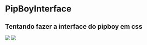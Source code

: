 # PipBoyInterface
Tentando fazer a interface do pipboy em css
-  
  <img src='https://pa1.narvii.com/7541/a4274bba0a81aa39f12a2bffd77d6546b0fd2f5br1-312-390_00.gif' />
  <img src='https://zack.reithmeyer.com/img/pipboy.gif'>
